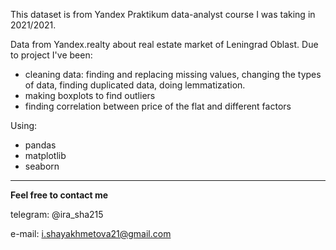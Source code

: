 This dataset is from Yandex Praktikum data-analyst course I was taking in 2021/2021.

Data from Yandex.realty about real estate market of Leningrad Oblast. Due to project I've been:
 - cleaning data: finding and replacing missing values, changing the types of data, finding duplicated data, doing lemmatization.
 - making boxplots to find outliers
 - finding correlation between price of the flat and different factors

Using:
- pandas
- matplotlib
- seaborn

 ---
**Feel free to contact me**

telegram: @ira_sha215

e-mail: i.shayakhmetova21@gmail.com
